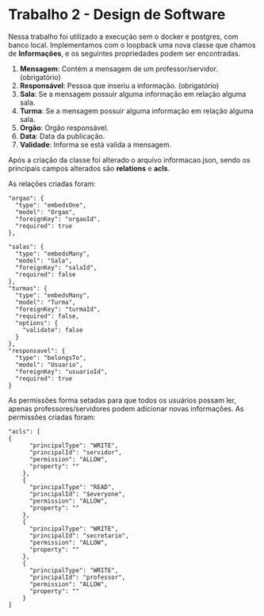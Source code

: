 # Trabalho 2 - Design de Software

Nessa trabalho foi utilizado a execução sem o docker e postgres, com banco local.
Implementamos com o loopback uma nova classe que chamos de __Informações__, e os seguintes propriedades
podem ser encontradas.

1. __Mensagem__: Contém a mensagem de um professor/servidor. (obrigatório)
2. __Responsável__: Pessoa que inseriu a informação. (obrigatório)
3. __Sala__: Se a mensagem possuir alguma informação em relação alguma sala.
4. __Turma__: Se a mensagem possuir alguma informação em relação alguma sala.
5. __Orgão__: Orgão responsável.
6. __Data__: Data da publicação.
7. __Validade__: Informa se está valida a mensagem.

Após a criação da classe foi alterado o arquivo informacao.json, sendo os principais campos alterados são __relations__ e __acls__.

As relações criadas foram: 

    "orgao": {
      "type": "embedsOne",
      "model": "Orgao",
      "foreignKey": "orgaoId",
      "required": true
    },

    "salas": {
      "type": "embedsMany",
      "model": "Sala",
      "foreignKey": "salaId",      
      "required": false
    },
    "turmas": {
      "type": "embedsMany",
      "model": "Turma",
      "foreignKey": "turmaId",
      "required": false,
      "options": {
        "validate": false
      }
    },
    "responsavel": {
      "type": "belongsTo",
      "model": "Usuario",
      "foreignKey": "usuarioId",
      "required": true
    } 

As permissões forma setadas para que todos os usuários possam ler, apenas professores/servidores podem adicionar novas informações. As permissões criadas foram:

```
"acls": [
{
      "principalType": "WRITE",
      "principalId": "servidor",
      "permission": "ALLOW",
      "property": ""
    },
    {
      "principalType": "READ",
      "principalId": "$everyone",
      "permission": "ALLOW",
      "property": ""
    },
    {
      "principalType": "WRITE",
      "principalId": "secretario",
      "permission": "ALLOW",
      "property": ""
    },
    {
      "principalType": "WRITE",
      "principalId": "professor",
      "permission": "ALLOW",
      "property": ""
    }
]
```
